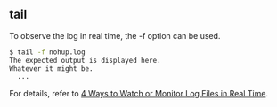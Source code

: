 

## tail


To observe the log in real time, the -f option can be used.
```bash
$ tail -f nohup.log
The expected output is displayed here.
Whatever it might be.
  ...
```
For details, refer to [4 Ways to Watch or Monitor Log Files in Real Time](https://www.tecmint.com/watch-or-monitor-linux-log-files-in-real-time/).
